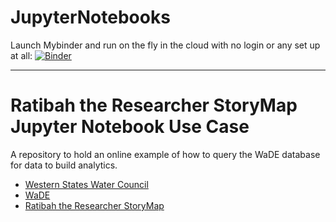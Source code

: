 # JupyterNotebooks
Launch Mybinder and run on the fly in the cloud with no login or any set up at all:
[![Binder](https://mybinder.org/badge.svg)](https://mybinder.org/v2/gh/WSWCWaterDataExchange/WaDE-Hosted-Projects/RatibahTheResearcherStoryMapJNUseCase?filepath=Ex_RatibahWaDEDataAnalytics)

***
# Ratibah the Researcher StoryMap Jupyter Notebook Use Case
A repository to hold an online example of how to query the WaDE database for data to build analytics.

- [Western States Water Council](https://westernstateswater.org/)
- [WaDE](https://westernstateswater.org/wade/)
- [Ratibah the Researcher StoryMap](https://storymaps.arcgis.com/stories/0c254e67e11046a0a4dc303e9461348f)
